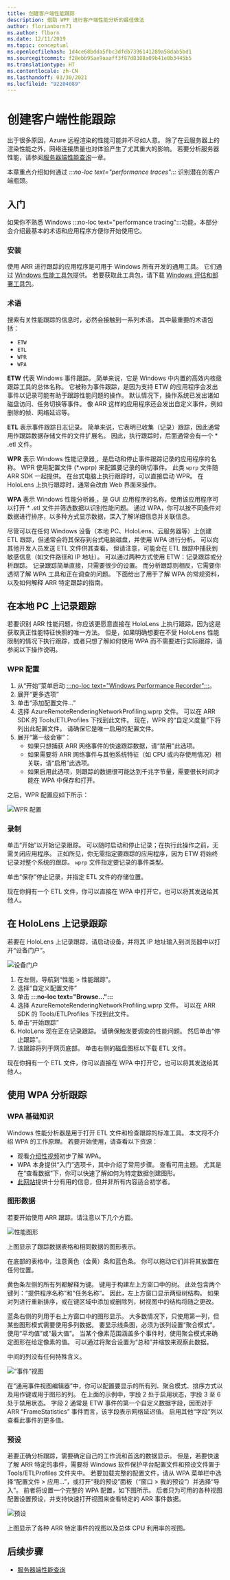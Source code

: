 ```yaml
---
title: 创建客户端性能跟踪
description: 借助 WPF 进行客户端性能分析的最佳做法
author: florianborn71
ms.author: flborn
ms.date: 12/11/2019
ms.topic: conceptual
ms.openlocfilehash: 1d4ce68bdda5fbc3dfdb7396141289a58dab5bd1
ms.sourcegitcommit: f28ebb95ae9aaaff3f87d8388a09b41e0b3445b5
ms.translationtype: HT
ms.contentlocale: zh-CN
ms.lasthandoff: 03/30/2021
ms.locfileid: "92204089"
---
```

# <a name="create-client-side-performance-traces"></a>创建客户端性能跟踪

出于很多原因，Azure 远程渲染的性能可能并不尽如人意。 除了在云服务器上的渲染性能之外，网络连接质量也对体验产生了尤其重大的影响。 若要分析服务器性能，请参阅[服务器端性能查询](../overview/features/performance-queries.md)一章。

本章重点介绍如何通过 *:::no-loc text="performance traces":::* 识别潜在的客户端瓶颈。

## <a name="getting-started"></a>入门

如果你不熟悉 Windows :::no-loc text="performance tracing":::功能，本部分会介绍最基本的术语和应用程序方便你开始使用它。

### <a name="installation"></a>安装

使用 ARR 进行跟踪的应用程序是可用于 Windows 所有开发的通用工具。 它们通过 [Windows 性能工具包](/windows-hardware/test/wpt/)提供。 若要获取此工具包，请下载 [Windows 评估和部署工具包](/windows-hardware/get-started/adk-install)。

### <a name="terminology"></a>术语

搜索有关性能跟踪的信息时，必然会接触到一系列术语。 其中最重要的术语包括：

* `ETW`
* `ETL`
* `WPR`
* `WPA`

**ETW** 代表 Windows 事件跟踪。[  ](/windows/win32/etw/about-event-tracing) 简单来说，它是 Windows 中内置的高效内核级跟踪工具的总体名称。 它被称为事件跟踪，是因为支持 ETW 的应用程序会发出事件以记录可能有助于跟踪性能问题的操作。 默认情况下，操作系统已发出诸如磁盘访问、任务切换等事件。 像 ARR 这样的应用程序还会发出自定义事件，例如删除的帧、网络延迟等。

**ETL** 表示事件跟踪日志记录。   简单来说，它表明已收集（记录）跟踪，因此通常用作跟踪数据存储文件的文件扩展名。 因此，执行跟踪时，后面通常会有一个 \* .etl 文件。

**WPR** 表示 Windows 性能记录器[  ](/windows-hardware/test/wpt/windows-performance-recorder)，是启动和停止事件跟踪记录的应用程序的名称。 WPR 使用配置文件 (\*.wprp) 来配置要记录的确切事件。 此类 `wprp` 文件随 ARR SDK 一起提供。 在台式电脑上执行跟踪时，可以直接启动 WPR。 在 HoloLens 上执行跟踪时，通常会改由 Web 界面来操作。

**WPA** 表示 Windows 性能分析器[  ](/windows-hardware/test/wpt/windows-performance-analyzer)，是 GUI 应用程序的名称，使用该应用程序可以打开 \* .etl 文件并筛选数据以识别性能问题。 通过 WPA，你可以按不同条件对数据进行排序，以多种方式显示数据，深入了解详细信息并关联信息。

尽管可以在任何 Windows 设备（本地 PC、HoloLens、云服务器等）上创建 ETL 跟踪，但通常会将其保存到台式电脑磁盘，并使用 WPA 进行分析。 可以向其他开发人员发送 ETL 文件供其查看。 但请注意，可能会在 ETL 跟踪中捕获到敏感信息（如文件路径和 IP 地址）。 可以通过两种方式使用 ETW：记录跟踪或分析跟踪。 记录跟踪简单直接，只需要很少的设置。 而分析跟踪则相反，它需要你透彻了解 WPA 工具和正在调查的问题。 下面给出了用于了解 WPA 的常规资料，以及如何解释 ARR 特定跟踪的指南。

## <a name="recording-a-trace-on-a-local-pc"></a>在本地 PC 上记录跟踪

若要识别 ARR 性能问题，你应该更愿意直接在 HoloLens 上执行跟踪，因为这是获取真正性能特征快照的唯一方法。 但是，如果明确想要在不受 HoloLens 性能限制的情况下执行跟踪，或者只想了解如何使用 WPA 而不需要进行实际跟踪，请参阅以下操作说明。

### <a name="wpr-configuration"></a>WPR 配置

1. 从“开始”菜单启动 [:::no-loc text="Windows Performance Recorder":::](/windows-hardware/test/wpt/windows-performance-recorder)。
1. 展开“更多选项”
1. 单击“添加配置文件...”
1. 选择 AzureRemoteRenderingNetworkProfiling.wprp 文件。 可以在 ARR SDK 的 Tools/ETLProfiles 下找到此文件。
   现在，WPR 的“自定义度量”下将列出此配置文件。 请确保它是唯一启用的配置文件。
1. 展开“第一级会审”：
    * 如果只想捕获 ARR 网络事件的快速跟踪数据，请“禁用”此选项。
    * 如果需要将 ARR 网络事件与其他系统特征（如 CPU 或内存使用情况）相关联，请“启用”此选项。
    * 如果启用此选项，则跟踪的数据很可能达到千兆字节量，需要很长时间才能在 WPA 中保存和打开。

之后，WPR 配置应如下所示：

![WPR 配置](./media/wpr.png)

### <a name="recording"></a>录制

单击“开始”以开始记录跟踪。 可以随时启动和停止记录；在执行此操作之前，无需关闭应用程序。 正如所见，你无需指定要跟踪的应用程序，因为 ETW 将始终记录对整个系统的跟踪。 `wprp` 文件指定要记录的事件类型。

单击“保存”停止记录，并指定 ETL 文件的存储位置。

现在你拥有一个 ETL 文件，你可以直接在 WPA 中打开它，也可以将其发送给其他人。

## <a name="recording-a-trace-on-a-hololens"></a>在 HoloLens 上记录跟踪

若要在 HoloLens 上记录跟踪，请启动设备，并将其 IP 地址输入到浏览器中以打开“设备门户”。

![设备门户](./media/wpr-hl.png)

1. 在左侧，导航到“性能 > 性能跟踪”。
1. 选择“自定义配置文件”
1. 单击 **:::no-loc text="Browse...":::**
1. 选择 AzureRemoteRenderingNetworkProfiling.wprp 文件。 可以在 ARR SDK 的 Tools/ETLProfiles 下找到此文件。
1. 单击“开始跟踪”
1. HoloLens 现在正在记录跟踪。 请确保触发要调查的性能问题。 然后单击“停止跟踪”。
1. 该跟踪将列于网页底部。 单击右侧的磁盘图标以下载 ETL 文件。

现在你拥有一个 ETL 文件，你可以直接在 WPA 中打开它，也可以将其发送给其他人。

## <a name="analyzing-traces-with-wpa"></a>使用 WPA 分析跟踪

### <a name="wpa-basics"></a>WPA 基础知识

Windows 性能分析器是用于打开 ETL 文件和检查跟踪的标准工具。 本文将不介绍 WPA 的工作原理。 若要开始使用，请查看以下资源：

* 观看[介绍性视频](/windows-hardware/test/wpt/windows-performance-analyzer)初步了解 WPA。
* WPA 本身提供“入门”选项卡，其中介绍了常用步骤。 查看可用主题。 尤其是在“查看数据”下，你可以快速了解如何为特定数据创建图形。
* [此网站](https://randomascii.wordpress.com/2015/09/24/etw-central/)提供十分有用的信息，但并非所有内容适合初学者。

### <a name="graphing-data"></a>图形数据

若要开始使用 ARR 跟踪，请注意以下几个方面。

![性能图形](./media/wpa-graph.png)

上图显示了跟踪数据表格和相同数据的图形表示。

在底部的表格中，注意黄色（金黄）条和蓝色条。 你可以拖动它们并将其放置在任何位置。

黄色条左侧的所有列都解释为键。 键用于构建左上方窗口中的树。 此处包含两个键列：“提供程序名称”和“任务名称”。 因此，左上方窗口显示两级树结构。 如果对列进行重新排序，或在键区域中添加或删除列，树视图中的结构将随之更改。

蓝条右侧的列用于右上方窗口中的图形显示。 大多数情况下，只使用第一列，但某些图形模式需要使用多列数据。 要显示线条图，必须为该列设置“聚合模式”。 使用“平均值”或“最大值”。 当某个像素范围涵盖多个事件时，使用聚合模式来确定图形在给定像素的值。 可以通过将聚合设置为“总和”并缩放来观察此数据。

中间的列没有任何特殊含义。

![“事件”视图](./media/wpa-event-view.png)

在“通用事件视图编辑器”中，你可以配置要显示的所有列、聚合模式、排序方式以及用作键或用于图形的列。 在上面的示例中，字段 2 处于启用状态，字段 3 至 6 处于禁用状态。 字段 2 通常是 ETW 事件的第一个自定义数据字段，因而对于 ARR “FrameStatistics” 事件而言，该字段表示网络延迟值。 启用其他“字段”列以查看此事件的更多值。

### <a name="presets"></a>预设

若要正确分析跟踪，需要确定自己的工作流和首选的数据显示。 但是，若要快速了解 ARR 特定的事件，需要将 Windows 软件保护平台配置文件和预设文件置于 Tools/ETLProfiles 文件夹中。 若要加载完整的配置文件，请从 WPA 菜单栏中选择“配置文件 > 应用...”，或打开“我的预设”面板（“窗口 > 我的预设”）并选择“导入”。 前者将设置一个完整的 WPA 配置，如下图所示。 后者只为可用的各种视图配置设置预设，并支持快速打开视图来查看特定的 ARR 事件数据。

![预设](./media/wpa-arr-trace.png)

上图显示了各种 ARR 特定事件的视图以及总体 CPU 利用率的视图。

## <a name="next-steps"></a>后续步骤

* [服务器端性能查询](../overview/features/performance-queries.md)